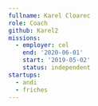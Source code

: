 ```yaml
---
fullname: Karel Cloarec
role: Coach
github: Karel2
missions:
  - employer: cel
    end: '2020-06-01'
    start: '2019-05-02'
    status: independent
startups:
  - andi
  - friches
---
```


